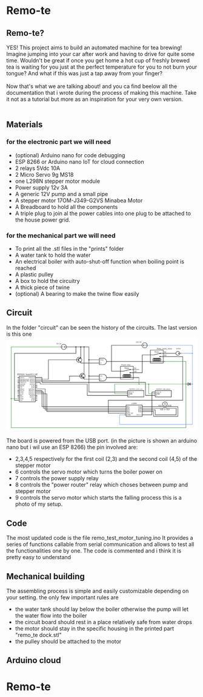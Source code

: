 # Remo-te


## Remo-te?
YES! This project aims to build an automated machine for tea brewing!<br>
Imagine jumping into your car after work and having to drive for quite some time. Wouldn't be great if once you get home a hot cup of freshly brewed tea is waiting for you just at the perfect temperature for you to not burn your tongue? And what if this was just a tap away from your finger?
<br>
<br>
Now that's what we are talking about! and you ca find beelow all the documentation that i wrote during the process of making this machine. Take it not as a tutorial but more as an inspiration for your very own version.<br>
<br>

## Materials
### for the electronic part we will need
- (optional) Arduino nano for code debugging
- ESP 8266 or Arduino nano IoT for cloud connection
- 2 relays 5Vdc 10A
- 2 Micro Servo 9g MS18
- one L298N stepper motor module
- Power supply 12v 3A
- A generic 12V pump and a small pipe
- A stepper motor 17OM-J349-G2VS Minabea Motor
- A Breadboard to hold all the components
- A triple plug to join al the power cables into one plug to be attached to the house power grid.

  
### for the mechanical part we will need
- To print all the .stl files in the "prints" folder
- A water tank to hold the water
- An electrical boiler with auto-shut-off function when boiling point is reached
- A plastic pulley
- A box to hold the circuitry
- A thick piece of twine
- (optional) A bearing to make the twine flow easily

## Circuit
In the folder "circuit" can be seen the history of the circuits. The last version is this one
![Alt Image of the circuit](circuit_history/circuit_Remo_te_v9_ESP_transistor.png)


The board is powered from the USB port. (in the picture is shown an arduino nano but i wil use an ESP 8266)
the pin involved are:
- 2,3,4,5 respectively for the first coil (2,3) and the second coil (4,5) of the stepper motor
- 6 controls the servo motor which turns the boiler power on
- 7 controls the power supply relay
- 8 controls the "power router" relay which choses between pump and stepper motor 
- 9 controls the servo motor which starts the falling process
this is a photo of my setup.

## Code
The most updated code is the file remo_test_motor_tuning.ino
It provides a series of functions callable from serial communication and allows to test all the functionalities one by one. The code is commented and i think it is pretty easy to understand


## Mechanical building
The assembling process is simple and easily customizable depending on your setting. the only few important rules are 
- the water tank should lay below the boiler otherwise the pump will let the water flow into the boiler
- the circuit board should rest in a place relatively safe from water drops
- the motor should stay in the specific housing in the printed part "remo_te dock.stl"
- the pulley should be attached to the motor 

## Arduino cloud


# Remo-te


